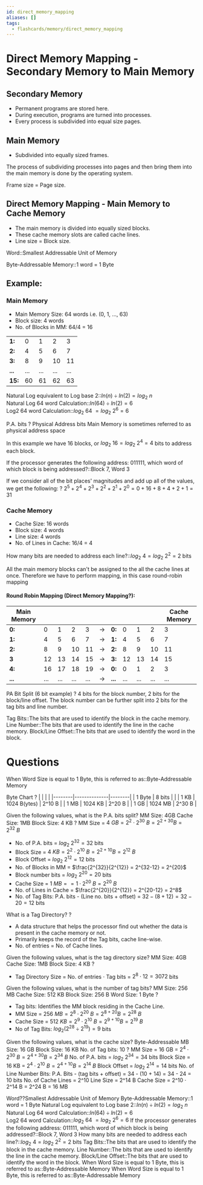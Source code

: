 ```yaml
---
id: direct_memory_mapping
aliases: []
tags:
  - flashcards/memory/direct_memory_mapping
---
```


# Direct Memory Mapping - Secondary Memory to Main Memory
## Secondary Memory
- Permanent programs are stored here.
- During execution, programs are turned into processes.
- Every process is subdivided into equal size pages.
## Main Memory
- Subdivided into equally sized frames.

The process of subdividing processes into pages and then bring them into the main memory is done by the operating system.

Frame size = Page size.

## Direct Memory Mapping - Main Memory to Cache Memory
- The main memory is divided into equally sized blocks.
- These cache memory slots are called cache lines.
- Line size = Block size.

Word::Smallest Addressable Unit of Memory

Byte-Addressable Memory::1 word = 1 Byte

## Example:
### Main Memory
- Main Memory Size: 64 words i.e. (0, 1, ..., 63)
- Block size: 4 words
- No. of Blocks in MM: 64/4 = 16

| | | | | |
|-|-|-|-|-|
| __1:__ | 0 | 1 | 2 | 3 |
| __2:__ | 4 | 5 | 6 | 7 |
| __3:__ | 8 | 9 | 10 | 11 |
| __...__ | ... | ... | ... | ... |
| __15:__ | 60 | 61 | 62 | 63 |

Natural Log equivalent to Log base 2::$ln(n)\div ln(2) = log_2\ n$\
Natural Log 64 word Calculation::$ln(64)\div ln(2) = 6$\
Log2 64 word Calculation::$log_2\ 64\ = log_2\ 2^6 = 6$

P.A. bits
?
Physical Address bits
Main Memory is sometimes referred to as physical address space

In this example we have 16 blocks, or $log_2\ 16 = log_2\ 2^4 = 4$ bits to address each block.


If the processor generates the following address: 011111, which word of which block is being addressed?::Block 7, Word 3

If we consider all of the bit places' magnitudes and add up all of the values, we get the following:
?
$2^5 + 2^4 + 2^3 + 2^2 + 2^1 + 2^0 = 0 + 16 + 8 + 4 + 2 + 1 = 31$

### Cache Memory

- Cache Size: 16 words
- Block size: 4 words
- Line size: 4 words
- No. of Lines in Cache: 16/4 = 4

How many bits are needed to address each line?::$log_2\ 4 = log_2\ 2^2 = 2$ bits

All the main memory blocks can't be assigned to the all the cache lines at once.
Therefore we have to perform mapping, in this case round-robin mapping


#### __Round Robin Mapping (Direct Memory Mapping?):__

| Main Memory | | | | | | | | | | Cache Memory |
|-|-|-|-|-|-|-|-|-|-|-|
| __0:__| 0 | 1 | 2 | 3 | $\rightarrow$ | __0:__| 0 | 1 | 2 | 3 |
| __1:__| 4 | 5 | 6 | 7 | $\rightarrow$  |__1:__| 4 | 5 | 6 | 7 |
| __2:__| 8 | 9 | 10 | 11 | $\rightarrow$  |__2:__| 8 | 9 | 10 | 11 |
| __3__| 12 | 13 | 14 | 15 | $\rightarrow$ |__3:__| 12 | 13 | 14 | 15 |
| __4:__| 16 | 17 | 18 | 19 | $\rightarrow$ | __0:__ | 0 | 1 | 2 | 3 |
| __...__| ... | ... | ... | ... | $\rightarrow$ | __...__| ... | ... | ... | ... |

PA Bit Split (6 bit example)
?
4 bits for the block number, 2 bits for the block/line offset.
The block number can be further split into 2 bits for the tag bits and line number.

Tag Bits::The bits that are used to identify the block in the cache memory.
Line Number::The bits that are used to identify the line in the cache memory.
Block/Line Offset::The bits that are used to identify the word in the block.

# Questions

When Word Size is equal to 1 Byte, this is referred to as::Byte-Addressable Memory

Byte Chart
?
|        |              |        |
|--------|--------------|--------|
| 1 Byte | 8 bits       |        |
| 1 KB   | 1024 B(ytes) | 2^10 B |
| 1 MB   | 1024 KB      | 2^20 B |
| 1 GB   | 1024 MB      | 2^30 B |


Given the following values, what is the P.A. bits split?
MM Size: 4GB
Cache Size: 1MB
Block Size: 4 KB
?
MM Size = $4\ GB = 2^2 \cdot 2^{30}\ B = 2^{2+30} B = 2^{32}\ B$
- No. of P.A. bits = $log_2\ 2^{32} = 32$ bits
- Block Size = $4\ KB = 2^2 \cdot 2^{10}\ B = 2^{2+10} B = 2^{12}\ B$
- Block Offset = $log_2\ 2^{12} = 12$ bits
- No. of Blocks in MM = $\frac{2^{32}}{2^{12}} = 2^{32-12} = 2^{20}$
- Block number bits = $log_2\ 2^{20} = 20$ bits
- Cache Size = $1\ MB = = 1 \cdot 2^{20}\ B = 2^{20}\ B$
- No. of Lines in Cache = $\frac{2^{20}}{2^{12}} = 2^{20-12} = 2^8$
- No. of Tag Bits: P.A. bits - (Line no. bits + offset) = $32 - (8 + 12) = 32 - 20 = 12$ bits

What is a Tag Directory?
?
- A data structure that helps the processor find out whether the data is present in the cache memory or not.
- Primarily keeps the record of the Tag bits, cache line-wise.
- No. of entries = No. of Cache lines.

Given the following values, what is the tag directory size?
MM Size: 4GB
Cache Size: 1MB
Block Size: 4 KB
?
- Tag Directory Size = No. of entries $\cdot$ Tag bits = $2^8 \cdot 12 = 3072$ bits

Given the following values, what is the number of tag bits?
MM Size: 256 MB
Cache Size: 512 KB
Block Size: 256 B
Word Size: 1 Byte
?
- Tag bits: Identifies the MM block residing in the Cache Line.
- MM Size = $256\ MB = 2^8 \cdot 2^{20}\ B = 2^{8+20} B = 2^{28}\ B$
- Cache Size = $512\ KB = 2^9 \cdot 2^{10}\ B = 2^{9+10} B = 2^{19}\ B$
- No of Tag Bits: $log_2({2^{28}}\div{2^{19}}) = 9$ bits

Given the following values, what is the cache size?
Byte-Addressable MB Size: 16 GB
Block Size: 16 KB
No. of Tag bits: 10
?
MM Size = 16 GB = $2^4 \cdot 2^{30}\ B = 2^{4+30} B = 2^{34}\ B$
No. of P.A. bits = $log_2\ 2^{34} = 34$ bits
Block Size = 16 KB = $2^4 \cdot 2^{10}\ B = 2^{4+10} B = 2^{14}\ B$
Block Offset = $log_2\ 2^{14} = 14$ bits
No. of Line Number Bits: P.A. Bits - (tag bits + offset) = 34 - (10 + 14) = 34 - 24 = 10 bits
No. of Cache Lines = 2^10
Line Size = 2^14 B
Cache Size = 2^10 $\cdot$ 2^14 B = 2^24 B = 16 MB



Word??Smallest Addressable Unit of Memory
Byte-Addressable Memory::1 word = 1 Byte
Natural Log equivalent to Log base 2::$ln(n)\div ln(2) = log_2\ n$\
Natural Log 64 word Calculation::$ln(64)\div ln(2) = 6$\
Log2 64 word Calculation::$log_2\ 64\ = log_2\ 2^6 = 6$
If the processor generates the following address: 011111, which word of which block is being addressed?::Block 7, Word 3
How many bits are needed to address each line?::$log_2\ 4 = log_2\ 2^2 = 2$ bits
Tag Bits::The bits that are used to identify the block in the cache memory.
Line Number::The bits that are used to identify the line in the cache memory.
Block/Line Offset::The bits that are used to identify the word in the block.
When Word Size is equal to 1 Byte, this is referred to as::Byte-Addressable Memory
When Word Size is equal to 1 Byte, this is referred to as::Byte-Addressable Memory

